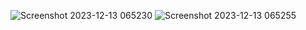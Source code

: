 ![Screenshot 2023-12-13 065230](https://github.com/sehrawatgarveet/Amazon-Clone-/assets/153359376/0455a73b-e546-4cc2-8aac-c768b98c0738)
![Screenshot 2023-12-13 065255](https://github.com/sehrawatgarveet/Amazon-Clone-/assets/153359376/b84f1872-a7b7-48d3-8b15-bd1df66226c7)

